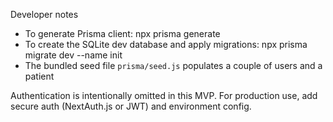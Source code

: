 Developer notes

- To generate Prisma client: npx prisma generate
- To create the SQLite dev database and apply migrations: npx prisma migrate dev --name init
- The bundled seed file `prisma/seed.js` populates a couple of users and a patient

Authentication is intentionally omitted in this MVP. For production use, add secure auth (NextAuth.js or JWT) and environment config.
